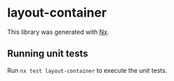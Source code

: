 # layout-container

This library was generated with [Nx](https://nx.dev).

## Running unit tests

Run `nx test layout-container` to execute the unit tests.
